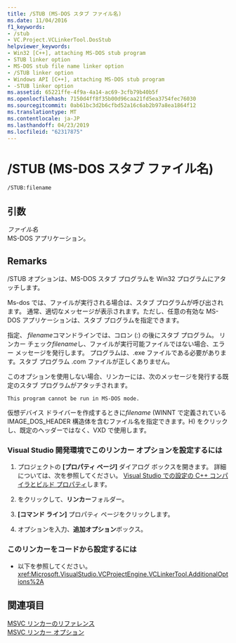 ```yaml
---
title: /STUB (MS-DOS スタブ ファイル名)
ms.date: 11/04/2016
f1_keywords:
- /stub
- VC.Project.VCLinkerTool.DosStub
helpviewer_keywords:
- Win32 [C++], attaching MS-DOS stub program
- STUB linker option
- MS-DOS stub file name linker option
- /STUB linker option
- Windows API [C++], attaching MS-DOS stub program
- -STUB linker option
ms.assetid: 65221ffe-4f9a-4a14-ac69-3cfb79b40b5f
ms.openlocfilehash: 7150d4ff8f35b00d96caa21fd5ea3754fec76030
ms.sourcegitcommit: 0ab61bc3d2b6cfbd52a16c6ab2b97a8ea1864f12
ms.translationtype: MT
ms.contentlocale: ja-JP
ms.lasthandoff: 04/23/2019
ms.locfileid: "62317875"
---
```

# <a name="stub-ms-dos-stub-file-name"></a>/STUB (MS-DOS スタブ ファイル名)

```
/STUB:filename
```

## <a name="arguments"></a>引数

*ファイル名*<br/>
MS-DOS アプリケーション。

## <a name="remarks"></a>Remarks

/STUB オプションは、MS-DOS スタブ プログラムを Win32 プログラムにアタッチします。

Ms-dos では、ファイルが実行される場合は、スタブ プログラムが呼び出されます。 通常、適切なメッセージが表示されます。ただし、任意の有効な MS-DOS アプリケーションは、スタブ プログラムを指定できます。

指定、 *filename*コマンドラインでは、コロン (:) の後にスタブ プログラム。 リンカー チェック*filename*し、ファイルが実行可能ファイルではない場合、エラー メッセージを発行します。 プログラムは、.exe ファイルである必要があります。スタブ プログラム .com ファイルが正しくありません。

このオプションを使用しない場合、リンカーには、次のメッセージを発行する既定のスタブ プログラムがアタッチされます。

```
This program cannot be run in MS-DOS mode.
```

仮想デバイス ドライバーを作成するときに*filename* (WINNT で定義されている IMAGE_DOS_HEADER 構造体を含むファイル名を指定できます。H) をクリックし、既定のヘッダーではなく、VXD で使用します。

### <a name="to-set-this-linker-option-in-the-visual-studio-development-environment"></a>Visual Studio 開発環境でこのリンカー オプションを設定するには

1. プロジェクトの **[プロパティ ページ]** ダイアログ ボックスを開きます。 詳細については、次を参照してください。 [Visual Studio での設定の C++ コンパイラとビルド プロパティ](../working-with-project-properties.md)します。

1. をクリックして、**リンカー**フォルダー。

1. **[コマンド ライン]** プロパティ ページをクリックします。

1. オプションを入力、**追加オプション**ボックス。

### <a name="to-set-this-linker-option-programmatically"></a>このリンカーをコードから設定するには

- 以下を参照してください。<xref:Microsoft.VisualStudio.VCProjectEngine.VCLinkerTool.AdditionalOptions%2A>

## <a name="see-also"></a>関連項目

[MSVC リンカーのリファレンス](linking.md)<br/>
[MSVC リンカー オプション](linker-options.md)
